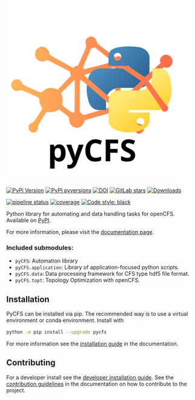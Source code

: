 # ![pyCFS](docs/source/_static/art/pyCFS_logo.svg)

[![PyPi Version](https://img.shields.io/pypi/v/pycfs.svg?style=flat-square)](https://pypi.org/project/pycfs/)
[![PyPI pyversions](https://img.shields.io/pypi/pyversions/pycfs.svg?style=flat-square)](https://pypi.org/project/pycfs/)
[![DOI](https://zenodo.org/badge/DOI/10.48550/arXiv.2405.03437.svg?style=flat-square)](https://doi.org/10.48550/arXiv.2405.03437)
[![GitLab stars](https://img.shields.io/gitlab/stars/opencfs/pycfs.svg?style=flat-square&logo=gitlab&label=Stars&logoColor=white)](https://gitlab.com/opencfs/pycfs)
[![Downloads](https://pepy.tech/badge/pycfs/month?style=flat-square)](https://pepy.tech/project/pycfs)

[![pipeline status](https://img.shields.io/gitlab/pipeline-status/opencfs/pycfs?style=flat-square)](https://gitlab.com/opencfs/pycfs/-/pipelines)
[![coverage](https://gitlab.com/opencfs/pycfs/badges/main/coverage.svg)](https://gitlab.com/opencfs/pycfs/-/jobs)
[![Code style: black](https://img.shields.io/badge/code%20style-black-000000.svg?style=flat-square)](https://github.com/psf/black)

Python library for automating and data handling tasks for openCFS. Available on [PyPI](https://pypi.org/project/pyCFS/).

For more information, please visit the [documentation page](https://opencfs.gitlab.io/pycfs/index.html).

### Included submodules:

- `pyCFS`: Automation library
- `pyCFS.application`: Library of application-focused python scripts.
- `pyCFS.data`: Data processing framework for CFS type hdf5 file format.
- `pyCFS.topt`: Topology Optimization with openCFS.

## Installation

PyCFS can be installed via pip. The recommended way is to use a virtual environment or conda environment. Install with

```bash
python -m pip install --upgrade pycfs
```

For more information see the [installation guide](https://opencfs.gitlab.io/pycfs/installation.html) in the documentation.

## Contributing

For a developer install see the [developer installation guide](https://opencfs.gitlab.io/pycfs/installation.html#developer-install). 
See the [contribution guidelines](https://opencfs.gitlab.io/pycfs/dev_source/dev_notes_main.html) in the documentation on how to contribute to the project.